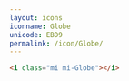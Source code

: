 ```yaml
---
layout: icons
iconname: Globe
unicode: EBD9
permalink: /icon/Globe/
---
```


``` html
<i class="mi mi-Globe"></i>
```
